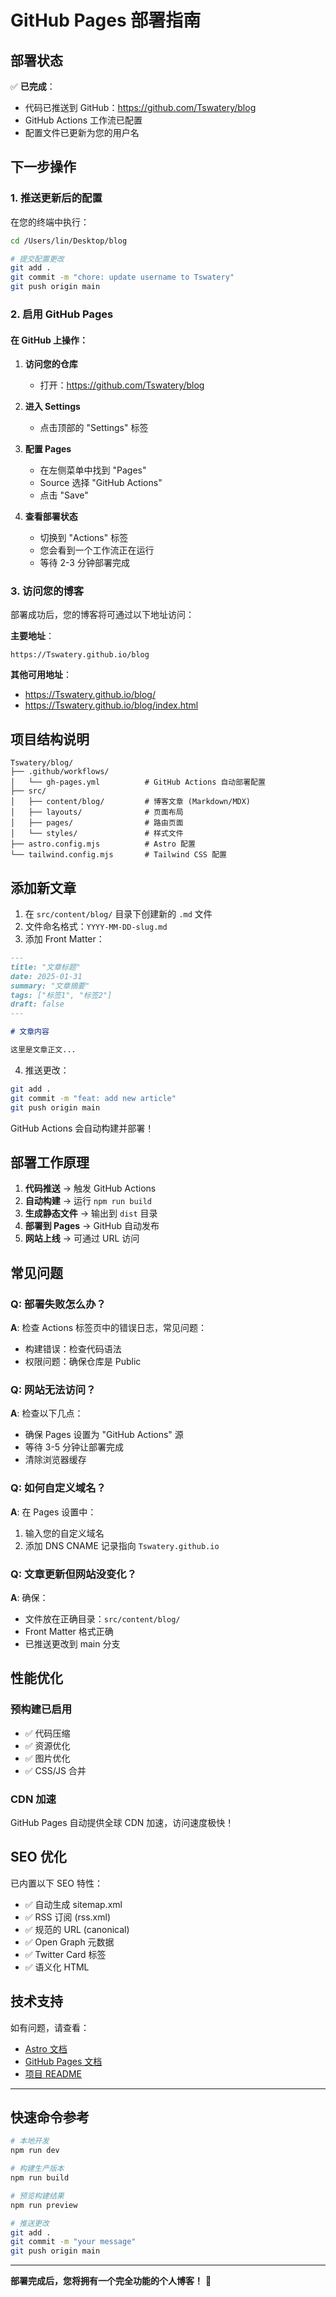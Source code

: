 # GitHub Pages 部署指南

## 部署状态

✅ **已完成**：
- 代码已推送到 GitHub：https://github.com/Tswatery/blog
- GitHub Actions 工作流已配置
- 配置文件已更新为您的用户名

## 下一步操作

### 1. 推送更新后的配置

在您的终端中执行：

```bash
cd /Users/lin/Desktop/blog

# 提交配置更改
git add .
git commit -m "chore: update username to Tswatery"
git push origin main
```

### 2. 启用 GitHub Pages

#### 在 GitHub 上操作：

1. **访问您的仓库**
   - 打开：https://github.com/Tswatery/blog

2. **进入 Settings**
   - 点击顶部的 "Settings" 标签

3. **配置 Pages**
   - 在左侧菜单中找到 "Pages"
   - Source 选择 "GitHub Actions"
   - 点击 "Save"

4. **查看部署状态**
   - 切换到 "Actions" 标签
   - 您会看到一个工作流正在运行
   - 等待 2-3 分钟部署完成

### 3. 访问您的博客

部署成功后，您的博客将可通过以下地址访问：

**主要地址**：
```
https://Tswatery.github.io/blog
```

**其他可用地址**：
- https://Tswatery.github.io/blog/
- https://Tswatery.github.io/blog/index.html

## 项目结构说明

```
Tswatery/blog/
├── .github/workflows/
│   └── gh-pages.yml          # GitHub Actions 自动部署配置
├── src/
│   ├── content/blog/         # 博客文章 (Markdown/MDX)
│   ├── layouts/              # 页面布局
│   ├── pages/                # 路由页面
│   └── styles/               # 样式文件
├── astro.config.mjs          # Astro 配置
└── tailwind.config.mjs       # Tailwind CSS 配置
```

## 添加新文章

1. 在 `src/content/blog/` 目录下创建新的 `.md` 文件
2. 文件命名格式：`YYYY-MM-DD-slug.md`
3. 添加 Front Matter：

```markdown
---
title: "文章标题"
date: 2025-01-31
summary: "文章摘要"
tags: ["标签1", "标签2"]
draft: false
---

# 文章内容

这里是文章正文...
```

4. 推送更改：

```bash
git add .
git commit -m "feat: add new article"
git push origin main
```

GitHub Actions 会自动构建并部署！

## 部署工作原理

1. **代码推送** → 触发 GitHub Actions
2. **自动构建** → 运行 `npm run build`
3. **生成静态文件** → 输出到 `dist` 目录
4. **部署到 Pages** → GitHub 自动发布
5. **网站上线** → 可通过 URL 访问

## 常见问题

### Q: 部署失败怎么办？
**A**: 检查 Actions 标签页中的错误日志，常见问题：
- 构建错误：检查代码语法
- 权限问题：确保仓库是 Public

### Q: 网站无法访问？
**A**: 检查以下几点：
- 确保 Pages 设置为 "GitHub Actions" 源
- 等待 3-5 分钟让部署完成
- 清除浏览器缓存

### Q: 如何自定义域名？
**A**: 在 Pages 设置中：
1. 输入您的自定义域名
2. 添加 DNS CNAME 记录指向 `Tswatery.github.io`

### Q: 文章更新但网站没变化？
**A**: 确保：
- 文件放在正确目录：`src/content/blog/`
- Front Matter 格式正确
- 已推送更改到 main 分支

## 性能优化

### 预构建已启用
- ✅ 代码压缩
- ✅ 资源优化
- ✅ 图片优化
- ✅ CSS/JS 合并

### CDN 加速
GitHub Pages 自动提供全球 CDN 加速，访问速度极快！

## SEO 优化

已内置以下 SEO 特性：
- ✅ 自动生成 sitemap.xml
- ✅ RSS 订阅 (rss.xml)
- ✅ 规范的 URL (canonical)
- ✅ Open Graph 元数据
- ✅ Twitter Card 标签
- ✅ 语义化 HTML

## 技术支持

如有问题，请查看：
- [Astro 文档](https://docs.astro.build)
- [GitHub Pages 文档](https://docs.github.com/en/pages)
- [项目 README](../README.md)

---

## 快速命令参考

```bash
# 本地开发
npm run dev

# 构建生产版本
npm run build

# 预览构建结果
npm run preview

# 推送更改
git add .
git commit -m "your message"
git push origin main
```

---

**部署完成后，您将拥有一个完全功能的个人博客！** 🎉
